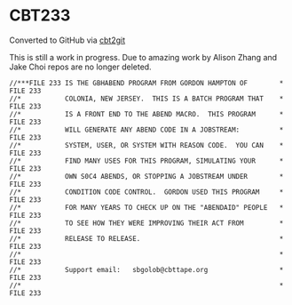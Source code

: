 # CBT233
Converted to GitHub via [cbt2git](https://github.com/wizardofzos/cbt2git)

This is still a work in progress. 
Due to amazing work by Alison Zhang and Jake Choi repos are no longer deleted.

```
//***FILE 233 IS THE GBHABEND PROGRAM FROM GORDON HAMPTON OF        *   FILE 233
//*           COLONIA, NEW JERSEY.  THIS IS A BATCH PROGRAM THAT    *   FILE 233
//*           IS A FRONT END TO THE ABEND MACRO.  THIS PROGRAM      *   FILE 233
//*           WILL GENERATE ANY ABEND CODE IN A JOBSTREAM:          *   FILE 233
//*           SYSTEM, USER, OR SYSTEM WITH REASON CODE.  YOU CAN    *   FILE 233
//*           FIND MANY USES FOR THIS PROGRAM, SIMULATING YOUR      *   FILE 233
//*           OWN S0C4 ABENDS, OR STOPPING A JOBSTREAM UNDER        *   FILE 233
//*           CONDITION CODE CONTROL.  GORDON USED THIS PROGRAM     *   FILE 233
//*           FOR MANY YEARS TO CHECK UP ON THE "ABENDAID" PEOPLE   *   FILE 233
//*           TO SEE HOW THEY WERE IMPROVING THEIR ACT FROM         *   FILE 233
//*           RELEASE TO RELEASE.                                   *   FILE 233
//*                                                                 *   FILE 233
//*           Support email:   sbgolob@cbttape.org                  *   FILE 233
//*                                                                 *   FILE 233
```
